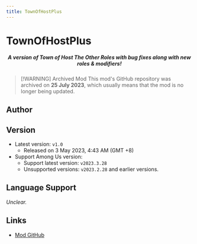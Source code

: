 ```yaml
---
title: TownOfHostPlus
---
```

# TownOfHostPlus

<div align="center">
<h5>A version of Town of Host The Other Roles with bug fixes along with new roles & modifiers!</h5>
</div>

> [!WARNING] Archived Mod
> This mod's GitHub repository was archived on **25 July 2023**, which usually means that the mod is no longer being updated.

<script setup>
import { VPTeamMembers } from 'vitepress/theme'

const members = [
  {
    avatar: '/Image/Loonie.png',
    name: 'Loonie',
    title: 'Developer',
    links: [
      { icon: 'github', link: 'https://github.com/ItzLoonie' },
      { icon: 'twitter', link: 'https://twitter.com/ItzLoonie' },
      { icon: 'youtube', link: 'https://youtube.com/@Loonie-Toons' }
    ]
  }
]

</script>

## Author

<div align="center">
<VPTeamMembers size="small" :members="members" />
</div>

## Version
- Latest version: `v1.0`
  - Released on 3 May 2023, 4:43 AM (GMT +8) 
- Support Among Us version:
    - Support latest version: `v2023.3.28`
    - Unsupported versions: `v2023.2.28` and earlier versions.

## Language Support
*Unclear.*

## Links

- [Mod GitHub](https://github.com/ItzLoonie/TownOfHostPlus)